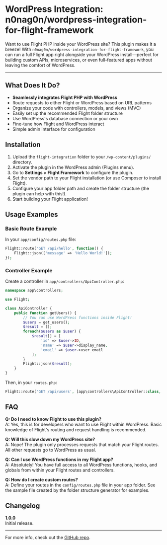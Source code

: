 # WordPress Integration: n0nag0n/wordpress-integration-for-flight-framework

Want to use Flight PHP inside your WordPress site? This plugin makes it a breeze! With `n0nag0n/wordpress-integration-for-flight-framework`, you can run a full Flight app right alongside your WordPress install—perfect for building custom APIs, microservices, or even full-featured apps without leaving the comfort of WordPress.

---

## What Does It Do?

- **Seamlessly integrates Flight PHP with WordPress**
- Route requests to either Flight or WordPress based on URL patterns
- Organize your code with controllers, models, and views (MVC)
- Easily set up the recommended Flight folder structure
- Use WordPress's database connection or your own
- Fine-tune how Flight and WordPress interact
- Simple admin interface for configuration

## Installation

1. Upload the `flight-integration` folder to your `/wp-content/plugins/` directory.
2. Activate the plugin in the WordPress admin (Plugins menu).
3. Go to **Settings > Flight Framework** to configure the plugin.
4. Set the vendor path to your Flight installation (or use Composer to install Flight).
5. Configure your app folder path and create the folder structure (the plugin can help with this!).
6. Start building your Flight application!

## Usage Examples

### Basic Route Example
In your `app/config/routes.php` file:

```php
Flight::route('GET /api/hello', function() {
    Flight::json(['message' => 'Hello World!']);
});
```

### Controller Example

Create a controller in `app/controllers/ApiController.php`:

```php
namespace app\controllers;

use Flight;

class ApiController {
    public function getUsers() {
        // You can use WordPress functions inside Flight!
        $users = get_users();
        $result = [];
        foreach($users as $user) {
            $result[] = [
                'id' => $user->ID,
                'name' => $user->display_name,
                'email' => $user->user_email
            ];
        }
        Flight::json($result);
    }
}
```

Then, in your `routes.php`:

```php
Flight::route('GET /api/users', [app\controllers\ApiController::class, 'getUsers']);
```

## FAQ

**Q: Do I need to know Flight to use this plugin?**  
A: Yes, this is for developers who want to use Flight within WordPress. Basic knowledge of Flight's routing and request handling is recommended.

**Q: Will this slow down my WordPress site?**  
A: Nope! The plugin only processes requests that match your Flight routes. All other requests go to WordPress as usual.

**Q: Can I use WordPress functions in my Flight app?**  
A: Absolutely! You have full access to all WordPress functions, hooks, and globals from within your Flight routes and controllers.

**Q: How do I create custom routes?**  
A: Define your routes in the `config/routes.php` file in your app folder. See the sample file created by the folder structure generator for examples.

## Changelog

**1.0.0**  
Initial release.

---

For more info, check out the [GitHub repo](https://github.com/n0nag0n/wordpress-integration-for-flight-framework).

